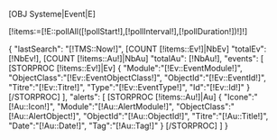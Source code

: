 [OBJ Systeme|Event|E]

[!items:=[!E::pollAll([!pollStart!],[!pollInterval!],[!pollDuration!])!]!]


{
    "lastSearch": "[!TMS::Now!]",
    [COUNT [!items::Ev!]|NbEv]
    "totalEv": [!NbEv!],
    [COUNT [!items::Au!]|NbAu]
    "totalAu": [!NbAu!],
    "events":
    [
        [STORPROC [!items::Ev!]|Ev]
            {
            "Module":"[!Ev::EventModule!]",
            "ObjectClass":"[!Ev::EventObjectClass!]",
            "ObjectId":"[!Ev::EventId!]",
            "Titre":"[!Ev::Titre!]",
            "Type":"[!Ev::EventType!]",
            "Id":"[!Ev::Id!]"
            }
        [/STORPROC]
    ],
    "alerts":
    [
        [STORPROC [!items::Au!]|Au]
            {
            "Icone":"[!Au::Icon!]",
            "Module":"[!Au::AlertModule!]",
            "ObjectClass":"[!Au::AlertObject!]",
            "ObjectId":"[!Au::ObjectId!]",
            "Titre":"[!Au::Title!]",
            "Date":"[!Au::Date!]",
            "Tag":"[!Au::Tag!]"
            }
        [/STORPROC]
    ]
}
